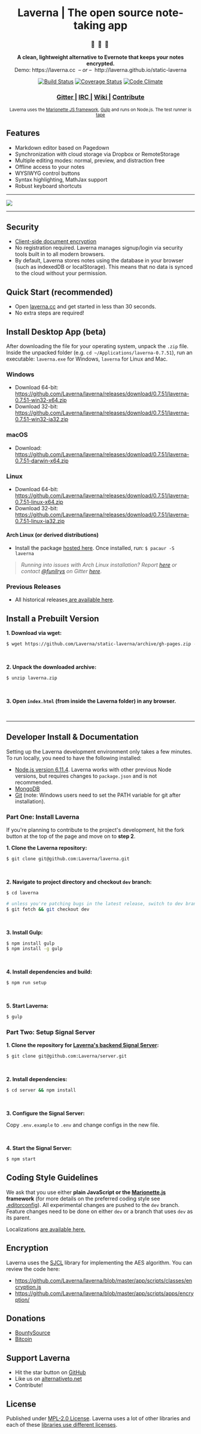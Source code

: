 <div align="center">
  <h1>Laverna | The open source note-taking app</h1>

  <h3>🔖  &nbsp;🔏  &nbsp;📄&nbsp;</h3>
  <p><strong>A clean, lightweight alternative to Evernote that keeps your notes encrypted.</strong><br>
    Demo: https://laverna.cc <i> &nbsp;– or –&nbsp; </i> http://laverna.github.io/static-laverna</p>

  [![Build Status](https://travis-ci.org/Laverna/laverna.svg?branch=dev)](https://travis-ci.org/Laverna/laverna)
  [![Coverage Status](https://coveralls.io/repos/github/Laverna/laverna/badge.svg?branch=dev)](https://coveralls.io/github/Laverna/laverna)
  [![Code Climate](https://codeclimate.com/github/Laverna/laverna/badges/gpa.svg)](https://codeclimate.com/github/Laverna/laverna)
  
  <h3>    
    <a href="https://gitter.im/Laverna/laverna">
      Gitter
    </a>
    <span> | </span>
    <a href="https://webchat.freenode.net/?channels=laverna">
      IRC
    </a>
    <span> | </span>
    <a href="https://github.com/Laverna/laverna/wiki">
      Wiki
    </a>
    <span> | </span>
    <a href="#developer-install--documentation">
      Contribute
    </a>
  </h3>

  <sub>
    Laverna uses the
    <a href="http://marionettejs.com/">Marionette JS framework</a>,
    <a href="http://gulpjs.com/">Gulp</a> and runs on Node.js. The test runner is <a href="https://github.com/substack/tape">tape</a>
  </sub>
</div>

## Features

* Markdown editor based on Pagedown
* Synchronization with cloud storage via Dropbox or RemoteStorage
* Multiple editing modes: normal, preview, and distraction free
* Offline access to your notes
* WYSIWYG control buttons
* Syntax highlighting, MathJax support
* Robust keyboard shortcuts

<hr>
<img src="https://s3.amazonaws.com/laverna-readme/Screen+Recording+2017-10-16+at+10.10+PM-min.gif">
<hr>

## Security
* [Client-side document encryption](#developer-install--documentation)
* No registration required. Laverna manages signup/login via security tools built in to all modern browsers.
* By default, Laverna stores notes using the database in your browser (such as indexedDB or localStorage). This means that no data is synced to the cloud without your permission.

## Quick Start (recommended)

* Open [laverna.cc](https://laverna.cc/) and get started in less than 30 seconds. 
* No extra steps are required!

## Install Desktop App (beta)

After downloading the file for your operating system, unpack the `.zip` file. Inside the unpacked folder (e.g. `cd ~/Applications/laverna-0.7.51`), run an executable: `laverna.exe` for Windows, `laverna` for Linux and Mac.

### Windows

* Download 64-bit: https://github.com/Laverna/laverna/releases/download/0.7.51/laverna-0.7.51-win32-x64.zip
* Download 32-bit: https://github.com/Laverna/laverna/releases/download/0.7.51/laverna-0.7.51-win32-ia32.zip

### macOS

* Download: https://github.com/Laverna/laverna/releases/download/0.7.51/laverna-0.7.51-darwin-x64.zip

### Linux

* Download 64-bit: https://github.com/Laverna/laverna/releases/download/0.7.51/laverna-0.7.51-linux-x64.zip
* Download 32-bit: https://github.com/Laverna/laverna/releases/download/0.7.51/laverna-0.7.51-linux-ia32.zip

#### Arch Linux (or derived distributions)

* Install the package [hosted here](https://aur.archlinux.org/packages/laverna/). Once installed, run: `$ pacaur -S laverna`

> *Running into issues with Arch Linux installation? Report [here](https://github.com/funilrys/PKGBUILD/issues/new) or contact [@funilrys](https://github.com/funilrys) on Gitter [here](https://gitter.im/funilrys_/PKGBUILD)*.

### Previous Releases

* All historical releases[ are available here](https://github.com/Laverna/laverna/releases).

## Install a Prebuilt Version

**1. Download via wget:**

```bash
$ wget https://github.com/Laverna/static-laverna/archive/gh-pages.zip -O laverna.zip
```
<br/>

**2. Unpack the downloaded archive:**

```bash
$ unzip laverna.zip
```
<br/>

**3. Open **`index.html`** (from inside the Laverna folder) in any browser.**

<br/>
<hr/>

## Developer Install & Documentation

Setting up the Laverna development environment only takes a few minutes. To run locally, you need to have the following installed:
* [Node.js version 6.11.4](https://nodejs.org/). Laverna works with other previous Node versions, but requires changes to `package.json` and is not recommended.
* [MongoDB](https://docs.mongodb.com/manual/installation/)
* [Git](https://git-scm.com/book/en/v2) (note: Windows users need to set the PATH variable for git after installation).


### Part One: Install Laverna

If you're planning to contribute to the project's development, hit the fork button at the top of the page and move on to **step 2**.
<br/>

**1. Clone the Laverna repository:**

```bash
$ git clone git@github.com:Laverna/laverna.git
```
<br/>

**2. Navigate to project directory and checkout `dev` branch:**

```bash
$ cd laverna

# unless you're patching bugs in the latest release, switch to dev branch:
$ git fetch && git checkout dev
```
<br/>

**3. Install Gulp:**

```bash
$ npm install gulp
$ npm install -g gulp
```
<br/>

**4. Install dependencies and build:**

```bash
$ npm run setup
```
<br/>

**5. Start Laverna:**

```bash
$ gulp
```

### Part Two: Setup Signal Server

**1. Clone the repository for [Laverna's backend Signal Server](https://github.com/Laverna/laverna-server):**

```bash
$ git clone git@github.com:Laverna/server.git
```
<br/>

**2. Install dependencies:**

```bash
$ cd server && npm install
```
<br/>

**3. Configure the Signal Server:**

Copy `.env.example` to `.env` and change configs in the new file.

<br/>

**4. Start the Signal Server:**

```bash
$ npm start
```


## Coding Style Guidelines

We ask that you use either **plain JavaScript or the [Marionette.js](http://marionette.js/) framework** (for more details on the preferred coding style see [.editorconfig](https://github.com/Laverna/laverna/blob/master/.editorconfig)). All experimental changes are pushed to the `dev` branch. Feature changes need to be done on either `dev` or a branch that uses `dev` as its parent.

Localizations [are available here.](https://github.com/Laverna/laverna/blob/dev/CONTRIBUTE.md)

## Encryption

Laverna uses the [SJCL](http://bitwiseshiftleft.github.io/sjcl/) library for implementing the AES algorithm. You can review the code here:

* https://github.com/Laverna/laverna/blob/master/app/scripts/classes/encryption.js
* https://github.com/Laverna/laverna/blob/master/app/scripts/apps/encryption/


## Donations

* [BountySource](https://www.bountysource.com/teams/laverna)
* [Bitcoin](http://blockchain.info/address/1Q68HfLjNvWbLFr3KGK6nfXg7vc3hpDr11)


## Support Laverna

* Hit the star button on [GitHub](https://github.com/Laverna/laverna)
* Like us on [alternativeto.net](http://alternativeto.net/software/laverna/)
* Contribute!


## License

Published under [MPL-2.0 License](https://www.mozilla.org/en-US/MPL/2.0/).
Laverna uses a lot of other libraries and each of these [libraries use different licenses](https://github.com/Laverna/laverna/blob/master/bower.json).

[1]: http://bitwiseshiftleft.github.io/sjcl/
[2]: https://github.com/Laverna/laverna/blob/master/bower.json
[3]: http://blockchain.info/address/1Q68HfLjNvWbLFr3KGK6nfXg7vc3hpDr11
[4]: https://www.gittip.com/Laverna/
[5]: http://alternativeto.net/software/laverna/
[6]: https://github.com/Laverna/laverna
[7]: https://github.com/Laverna/laverna/blob/master/CONTRIBUTE.md
[8]: http://nodejs.org
[9]: https://github.com/Laverna/static-laverna/archive/gh-pages.zip
[10]: https://laverna.cc/index.html
[11]: https://www.mozilla.org/en-US/MPL/2.0/
[12]: https://www.bountysource.com/teams/laverna
[13]: https://github.com/Laverna/laverna/releases
[14]: https://git-scm.com/book/en/v2
[15]: https://github.com/Laverna/laverna/wiki
